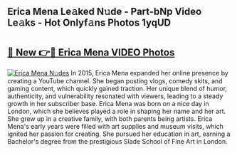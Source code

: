 ## Erica Mena Le𝚊ked N𝚞de - Part-bNp Video Le𝚊ks - Hot Onlyf𝚊ns Photos 1yqUD

# <h2><a href="http://ac13284.deff.icu/?id=Erica+Mena">🔗 New 👉🔴 Erica Mena VIDEO Photos</a></h2>

[![Erica Mena N𝚞des](https://i.imgur.com/rIISA9y.gif)](http://ac13284.deff.icu/?id=Erica+Mena)
In 2015, Erica Mena expanded her online presence by creating a YouTube channel. She began posting vlogs, comedy skits, and gaming content, which quickly gained traction. Her unique blend of humor, authenticity, and vulnerability resonated with viewers, leading to a steady growth in her subscriber base. Erica Mena was born on a nice day in London, which she believes played a role in shaping her name and her art. She grew up in a creative family, with both parents being artists. Erica Mena's early years were filled with art supplies and museum visits, which ignited her passion for creating. She pursued her education in art, earning a Bachelor's degree from the prestigious Slade School of Fine Art in London.
